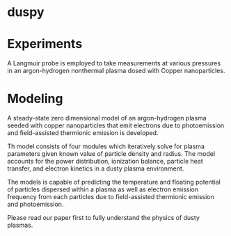 # duspy



# Experiments

A Langmuir probe is employed to take measurements at various pressures in an argon-hydrogen nonthermal plasma dosed with Copper nanoparticles. 


# Modeling
A steady-state zero dimensional model of an argon-hydrogen plasma seeded with copper nanoparticles that emit electrons due to photoemission and field-assisted thermionic emission is developed. 

Th model consists of four modules which iteratively solve for plasma parameters given known value of particle density and radius. The model accounts for the power distribution, ionization balance, particle heat transfer, and electron kinetics in a dusty plasma environment. 

The models is capable of predicting the temperature and floating potential of particles dispersed within a plasma as well as electron emission frequency from each particles due to field-assisted thermionic emission and photoemission. 

Please read our paper first to fully understand the physics of dusty plasmas. 


